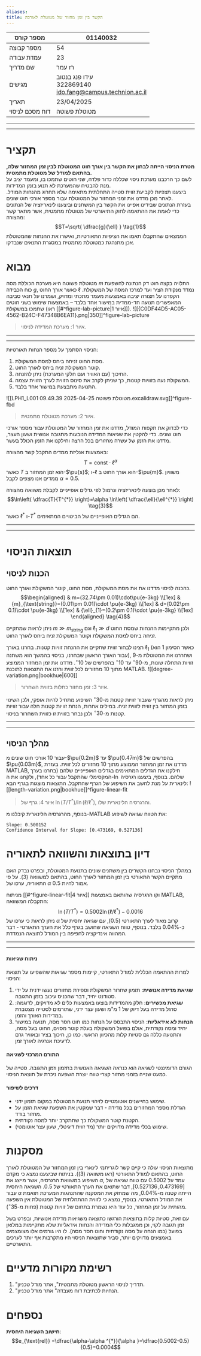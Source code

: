 ```yaml
---
aliases: 
title: הקשר בין זמן מחזור של מטוטלת לאורכה
---
```


| מספר קורס       | 01140032                                                      |
| --------------- | ------------------------------------------------------------- |
| מספר קבוצה      | 54                                                            |
| עמדת עבודה      | 23                                                            |
| שם מדריך        | רז עמר                                                        |
| מגישים          | עידו פנג בנטוב<br>322869140<br>ido.fang@campus.technion.ac.il |
| תאריך           | 23/04/2025                                                    |
| דוח מסכם לניסוי | מטוטלת פשוטה                                                  |


<div><hr><hr></div>

# תקציר
**מטרת הניסוי הייתה לבחון את הקשר בין אורך חוט המטוטלת לבין זמן המחזור שלה, בהתאם למודל של מטוטלת מתמטית.**  
לשם כך הרכבנו מערכת ניסוי שכללה כדור פלדה, שני חוטים שתמכו בו, ומעמד יציב על מנת להבטיח שהמערכת לא תנוע בזמן המדידות.  
ביצענו תצפיות לקביעת זווית סטייה התחלתית מתאימה שלא תחרוג מהנחות המודל. לאחר מכן מדדנו את זמני המחזור של המטוטלת עבור מספר אורכי חוט שונים.  
בעזרת הנתונים שבידינו אפיינו את הקשר בין המשתנים וביצענו לינאריזציה של הנתונים כדי לאמת את ההתאמה לחוק התיאורטי של מטוטלת מתמטית, אשר מתאר קשר מהצורה:  
$$T=\sqrt{ \dfrac{g}{\ell} } \tag{1}$$
הממצאים שהתקבלו תאמו את הציפיות התאורטיות, ואישרו את ההנחות שהמטוטלת אכן מתנהגת כמטוטלת מתמטית במסגרת התנאים שנבדקו.


# מבוא
מטוטלת פשוטה היא מערכת הכוללת מסה $m$ התלויה בקצה חוט דק הנתונה להשפעת כוח הכבידה $g$, כאשר אורך החוט $\ell$ נמדד מנקודת הציר ועד למרכז המסה של המשקולת. הקפדנו על תצורה יציבה באמצעות מעמד מתכתי ומדויק, ושמרנו על תנאי סביבה המאפשרים תנועה חד-ממדית במישור אחד בלבד – באמצעות שימוש בשני חוטים שתמכו במשקולת (ראו [[#^figure-lab-picture|איור 1]]).
![[{C0DF44D5-AC05-4562-B24C-F47348B6EA11}.png|350]]^figure-lab-picture
>איור 1: מערכת המדידה לניסוי.


<div><hr><hr></div>

הניסוי הסתמך על מספר הנחות תאורטיות:
1. מסת החוט זניחה ביחס למסת המשקולת.
2. קוטר המשקולת זניח ביחס לאורך החוט.
3. החיכוך (עם האוויר ועם חלקי המערכת) ניתן להזנחה.
4. המשקולת נעה בזוויות קטנות, כך שניתן לקרב את סינוס הזווית לערך הזווית עצמה.
5. התנועה מתבצעת במישור אחד בלבד.

![[LPH1_L001 מטוטלת פשוטה 2025-04-25 09.49.39.excalidraw.svg]]^figure-fbd
>איור 2: מערכת מטוטלת מתמטית.

כדי לבדוק את תקפות המודל, מדדנו את זמן המחזור של המטוטלת עבור מספר אורכי חוט שונים. כדי להקטין את שגיאות המדידה הנובעות מתגובה אנושית ושעון העצר, מדדנו את הזמן של עשרה מחזורים בכל הרצה וחילקנו את הזמן הכולל בעשר.

באמצעות אנליזת ממדים התקבל קשר מהצורה:  
$$T=\text{const} \cdot\ell^{\alpha } \tag{2}$$
כאשר $T$ הוא זמן המחזור ב-$\pu{s}$; ו-$\ell$ הוא אורך החוט ב-$\pu{m}$. משוויון ממדים אנו מצפים לקבל $\alpha=0.5$.

לאחר מכן בוצעה לינאריזציה ונרמול לפי גדלים אופייניים לקבלת משוואה מהצורה: 
$$\ln\left( \dfrac{T}{T^{*}} \right)=\alpha \ln\left( \dfrac{\ell}{\ell^{*}} \right) \tag{3}$$
כאשר $\ell^{*}$ ו-$T^{*}$ הם הגדלים האופייניים של הביטויים המתאימים.


<div><hr><hr></div>

# תוצאות הניסוי
## הכנות לניסוי
כהכנה לניסוי מדדנו את את מסת המשקולת, מסת החוט, קוטר המשקולת ואורך החוט.
$$\begin{aligned}
 & m=(32.74\pm 0.01)\cdot\pu{e-3kg} \\[1ex]
 & {m}_{\text{string}}=(0.01\pm 0.01)\cdot \pu{e-3kg} \\[1ex]
 & d=(0.02\pm 0.1)\cdot \pu{e-3kg} \\[1ex]
 & {\ell}_{1}=(0.2\pm 0.1)\cdot \pu{e-3kg} \\[1ex]
\end{aligned} \tag{4}$$

ניתן לראות שמתקיים $m\gg {m}_{\text{string}}$ וגם ${\ell}_{1}\gg d$ ולכן מתקיימות ההנחות שמסת החוט זניחה ביחס למסת המשקולת וקוטר המשקולת זניח ביחס לאורך החוט.

רצינו לבחור זווית שתקיים את ההנחת זוויות קטנות. בחרנו באורך ${\ell}_{1}$ (כאשר הסימון $1$ הוא עבור האורך הראשון שבחרנו, בניסוי בהמשך הוא משתנה), ושחררנו את המטוטלת מ-$9$ זוויות התחלה שונות, מ-$90^{\circ}$ עד $10^{\circ}$ בהפרשים של $10^{\circ}$. מדדנו את זמן המחזור הממוצע מתוך $10$ מחזורים לכל זווית והזנו את התוצאות לתוכנת MATLAB.
![[degree-variation.png|bookhue|600]]
>איור 3: זמן מחזור כתלות בזווית השחרור.

ניתן לראות מהגרף שעבור זוויות קטנות מ-$30^{\circ}$ השיפוע מתחיל להיות אופקי, ולכן השינוי בזמן המחזור בין זווית לזווית זניח. במילים אחרות, הנחת זוויות קטנות חלה עבור זוויות קטנות מ-$30^{\circ}$ ולכן נבחר בזווית זו כזווית השחרור בניסוי.


<div><hr><hr></div>

## מהלך הניסוי
עבור $10$ אורכי חוט שונים מ-$\pu{0.2m}$ עד $\pu{0.47m}$ בהפרשים של $\pu{0.03m}$, מדדנו את זמן המחזור הממוצע מתוך $10$ מחזורים לכל זווית. בעזרת MATLAB, חילקנו את הגדלים המתאימים בגדלים האופייניים שלהם (בחרנו בערך המקסימלי שהתקבל עבור כל אחד), ולקחנו את ה-$\ln$ שלהם. בנוסף, ביצענו רגרסיה לינארית על מנת לחשב את השיפוע של הגרף שהתקבל. התוצאות מוצגות בגרף הבא:
![[length-variation.png|bookhue]]^figure-linear-fit
>איור 4: גרף של $\ln(T/T^{*})/\ln(\ell /\ell^{*})$, והרגרסיה הלינארית שלו.

בנוסף, מהרגרסיה הלינארית קיבלנו מ-MATLAB את הטווח שגיאה לשיפוע:
```
Slope: 0.500152
Confidence Interval for Slope: [0.473169, 0.527136]
```
# דיון בתוצאות והשוואה לתאוריה
במהלך הניסוי נבחנו הקשרים בין משתנים שונים בתנועת המטוטלת, ובפרט נבדק האם מתקיים הקשר התאורטי בין זמן המחזור לאורך החוט, בהתאם למשוואה $\text{(3)}$. על פי התאוריה, ערכו של $\alpha$ אמור להיות $0.5$.

מניתוח [[#^figure-linear-fit|איור 4]] וקו הרגרסיה שהותאם באמצעות MATLAB, התקבלה המשוואה:
$$\ln(T/T^{*})=0.5002\ln(\ell /\ell^{*})-0.0016$$
ניתן לראות כי ערכו של $\alpha$ קרוב מאוד לערך התאורטי ($0.5$), עם שגיאה יחסית של כ-$0.04\%$ בלבד. בנוסף, טווח השגיאה שחושב בגרף כלל את הערך התאורטי - דבר המהווה אינדיקציה לחפיפה בין המודל לתוצאה הנמדדת.


<div><hr><hr></div>

#### ניתוח שגיאות
למרות ההתאמה הכללית למודל התאורטי, קיימות מספר שגיאות שהשפיעו על תוצאת הניסוי:

1. **שגיאת מדידה אנושית**: תזמון שחרור המשקולת וספירת מחזורים נעשו ידנית על ידי סטודנט יחיד, דבר שהכניס עיכוב בזמן התגובה. 
2. **שגיאת מכשירים**: חלק מהמדידות בוצעו באמצעות כלים לא מדויקים, לדוגמה: סרגל מדידה בעל דיוק של $1$ מ"מ ושעון עצר ידני, שתורמים לסטייה מצטברת במדידות האורך והזמן.
3. **הנחות לא אידאליות**: הניסוי התבסס על הנחות כמו חוט חסר מסה, תנועה במישור יחיד ומסה נקודתית, אולם בפועל המשקולת בעלת קוטר מסוים, החוט בעל מסה, והתנועה כללה גם סטיות קלות מהכיוון הראשי. כמו כן, חיכוך בציר ובאוויר גרם לדעיכת אנרגיה לאורך זמן.

#### התורם המרכזי לשגיאה

הגורם הדומיננטי לשגיאה הוא כנראה השגיאה האנושית בתזמון וזמן התגובה. סטייה של כמעט שנייה בזמני מחזור קצרי טווח יוצרת השפעה ניכרת על תוצאת הניסוי.

#### דרכים לשיפור
- שימוש בחיישנים אוטומטיים לזיהוי תנועת המטוטלת במקום תזמון ידני.
- הגדלת מספר המחזורים בכל מדידה - דבר שמקטין את השפעת שגיאת הזמן על מחזור בודד.
- הקטנת קוטר המשקולת כך שתתקרב יותר למסה נקודתית.
- שימוש בכלי מדידה מדויקים יותר (מד זווית דיגיטלי, שעון עצר אוטומטי).

# מסקנות
מתוצאות הניסוי עולה כי קיים קשר לוגריתמי לינארי בין זמן המחזור של המטוטלת לאורך החוט, בהתאם למודל התאורטי (ראו משוואה $\text{(3)}$​). בניתוח שביצענו נמצא כי מקדם השיפוע במשוואת הרגרסיה, אשר מייצג את $\alpha$, עמד על $0.5002$ עם טווח שגיאה של $[0.473169, 0.527136]$, דבר שתואם את הערך התאורטי של $0.5$. השגיאה היחסית עבור $\alpha$ הייתה קטנה מ-$0.04\%$, מה שמחזק את המסקנה שהתנהגות המערכת תואמת את המודל התאורטי.
בנוסף, נמצא כי לזווית ההתחלתית של המטוטלת אין השפעה מהותית על זמן המחזור, כל עוד היא נשמרת בתחום של זוויות קטנות (פחות מ-$35^{\circ}$). 

עם זאת, סטיות קלות בתוצאות הורגשו כתוצאה משגיאות מדידה אנושיות, ובפרט בשל זמן תגובה לקוי, וכן ממגבלות כלי המדידה והנחות אידאליות שלא מתקיימות במלואן בפועל (כמו הנחה על מסה נקודתית וחוט חסר מסה). לו היו גורמים אלו מצומצמים באמצעים מדויקים יותר, סביר שתוצאות הניסוי היו מתקרבות אף יותר לערכים התאורטיים.
# רשימת מקורות מדעיים
1. "תדריך לניסוי הראשון מטוטלת מתמטית", אתר מודל טכניון.
2. "הנחיות לכתיבת דוח מעבדה" אתר מודל טכניון.
# נספחים
**חישוב השגיאה היחסית**:
$$e_{\text{rel}} =\dfrac{\alpha-\alpha ^{*}}{\alpha }=\dfrac{0.5002-0.5}{0.5}=0.0004$$
